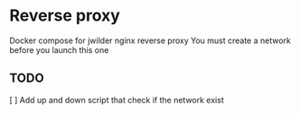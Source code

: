# Reverse proxy 

Docker compose for jwilder nginx reverse proxy
You must create a network before you launch this one

## TODO 
[ ] Add up and down script that check if the network exist
